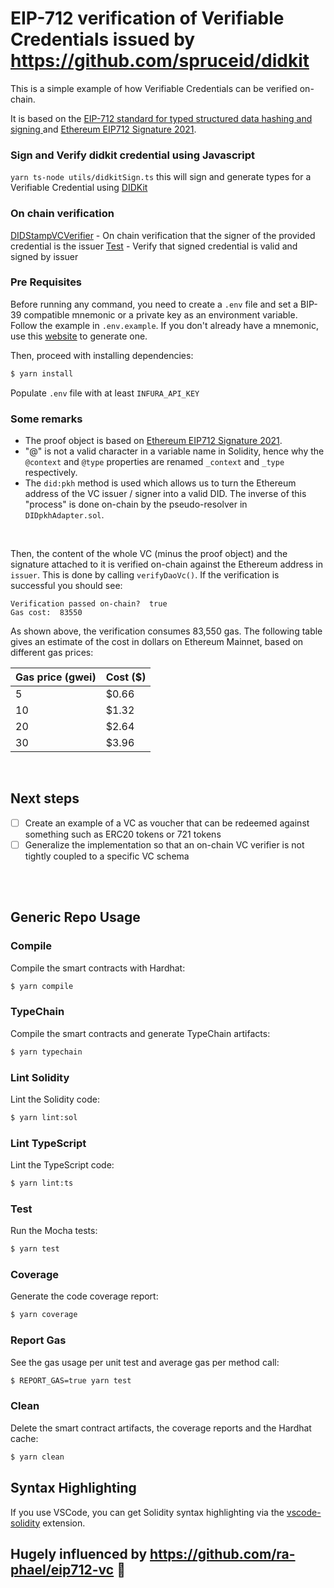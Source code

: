 # EIP-712 verification of Verifiable Credentials issued by https://github.com/spruceid/didkit

This is a simple example of how Verifiable Credentials can be verified on-chain.

It is based on the [EIP-712 standard for typed structured data hashing and signing ](https://eips.ethereum.org/EIPS/eip-712) and [Ethereum EIP712 Signature 2021](https://w3c-ccg.github.io/ethereum-eip712-signature-2021-spec/).


### Sign and Verify didkit credential using Javascript
`yarn ts-node utils/didkitSign.ts` this will sign and generate types for a Verifiable Credential using [DIDKit](https://github.com/spruceid/didkit)

### On chain verification
[DIDStampVCVerifier](contracts/DIDStampVCVerifier.sol) - On chain verification that the signer of the provided credential is the issuer
[Test](test/DIDStampVCVerifier.ts) - Verify that signed credential is valid and signed by issuer

### Pre Requisites

Before running any command, you need to create a `.env` file and set a BIP-39 compatible mnemonic or a private key as an environment
variable. Follow the example in `.env.example`. If you don't already have a mnemonic, use this [website](https://iancoleman.io/bip39/) to generate one.

Then, proceed with installing dependencies:

```sh
$ yarn install
```

Populate `.env` file with at least `INFURA_API_KEY`

### Some remarks

- The proof object is based on [Ethereum EIP712 Signature 2021](https://w3c-ccg.github.io/ethereum-eip712-signature-2021-spec/).
- "@" is not a valid character in a variable name in Solidity, hence why the `@context` and `@type` properties are renamed `_context` and `_type` respectively.
- The `did:pkh` method is used which allows us to turn the Ethereum address of the VC issuer / signer into a valid DID. The inverse of this "process" is done on-chain by the pseudo-resolver in `DIDpkhAdapter.sol`.

<br/>

Then, the content of the whole VC (minus the proof object) and the signature attached to it is verified on-chain against the Ethereum address in `issuer`. This is done by calling `verifyDaoVc()`. If the verification is successful you should see:

```
Verification passed on-chain?  true
Gas cost:  83550
```

As shown above, the verification consumes 83,550 gas.
The following table gives an estimate of the cost in dollars on Ethereum Mainnet, based on different gas prices:

| Gas price (gwei) | Cost ($) |
| ---------------- | -------- |
| 5                | $0.66    |
| 10               | $1.32    |
| 20               | $2.64    |
| 30               | $3.96    |

<br/>

## Next steps

- [ ] Create an example of a VC as voucher that can be redeemed against something such as ERC20 tokens or 721 tokens
- [ ] Generalize the implementation so that an on-chain VC verifier is not tightly coupled to a specific VC schema

<br/>
<br/>

## Generic Repo Usage

### Compile

Compile the smart contracts with Hardhat:

```sh
$ yarn compile
```

### TypeChain

Compile the smart contracts and generate TypeChain artifacts:

```sh
$ yarn typechain
```

### Lint Solidity

Lint the Solidity code:

```sh
$ yarn lint:sol
```

### Lint TypeScript

Lint the TypeScript code:

```sh
$ yarn lint:ts
```

### Test

Run the Mocha tests:

```sh
$ yarn test
```

### Coverage

Generate the code coverage report:

```sh
$ yarn coverage
```

### Report Gas

See the gas usage per unit test and average gas per method call:

```sh
$ REPORT_GAS=true yarn test
```

### Clean

Delete the smart contract artifacts, the coverage reports and the Hardhat cache:

```sh
$ yarn clean
```

## Syntax Highlighting

If you use VSCode, you can get Solidity syntax highlighting via the [vscode-solidity](https://marketplace.visualstudio.com/items?itemName=JuanBlanco.solidity) extension.



## Hugely influenced by https://github.com/ra-phael/eip712-vc 🙌
